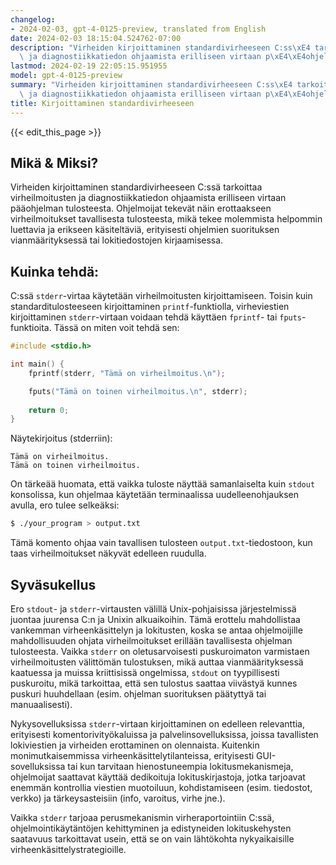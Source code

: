 ```yaml
---
changelog:
- 2024-02-03, gpt-4-0125-preview, translated from English
date: 2024-02-03 18:15:04.524762-07:00
description: "Virheiden kirjoittaminen standardivirheeseen C:ss\xE4 tarkoittaa virheilmoitusten\
  \ ja diagnostiikkatiedon ohjaamista erilliseen virtaan p\xE4\xE4ohjelman\u2026"
lastmod: 2024-02-19 22:05:15.951955
model: gpt-4-0125-preview
summary: "Virheiden kirjoittaminen standardivirheeseen C:ss\xE4 tarkoittaa virheilmoitusten\
  \ ja diagnostiikkatiedon ohjaamista erilliseen virtaan p\xE4\xE4ohjelman\u2026"
title: Kirjoittaminen standardivirheeseen
---
```


{{< edit_this_page >}}

## Mikä & Miksi?

Virheiden kirjoittaminen standardivirheeseen C:ssä tarkoittaa virheilmoitusten ja diagnostiikkatiedon ohjaamista erilliseen virtaan pääohjelman tulosteesta. Ohjelmoijat tekevät näin erottaakseen virheilmoitukset tavallisesta tulosteesta, mikä tekee molemmista helpommin luettavia ja erikseen käsiteltäviä, erityisesti ohjelmien suorituksen vianmäärityksessä tai lokitiedostojen kirjaamisessa.

## Kuinka tehdä:

C:ssä `stderr`-virtaa käytetään virheilmoitusten kirjoittamiseen. Toisin kuin standarditulosteeseen kirjoittaminen `printf`-funktiolla, virheviestien kirjoittaminen `stderr`-virtaan voidaan tehdä käyttäen `fprintf`- tai `fputs`-funktioita. Tässä on miten voit tehdä sen:

```c
#include <stdio.h>

int main() {
    fprintf(stderr, "Tämä on virheilmoitus.\n");

    fputs("Tämä on toinen virheilmoitus.\n", stderr);
    
    return 0;
}
```

Näytekirjoitus (stderriin):
```
Tämä on virheilmoitus.
Tämä on toinen virheilmoitus.
```

On tärkeää huomata, että vaikka tuloste näyttää samanlaiselta kuin `stdout` konsolissa, kun ohjelmaa käytetään terminaalissa uudelleenohjauksen avulla, ero tulee selkeäksi:

```sh
$ ./your_program > output.txt
```

Tämä komento ohjaa vain tavallisen tulosteen `output.txt`-tiedostoon, kun taas virheilmoitukset näkyvät edelleen ruudulla.

## Syväsukellus

Ero `stdout`- ja `stderr`-virtausten välillä Unix-pohjaisissa järjestelmissä juontaa juurensa C:n ja Unixin alkuaikoihin. Tämä erottelu mahdollistaa vankemman virheenkäsittelyn ja lokitusten, koska se antaa ohjelmoijille mahdollisuuden ohjata virheilmoitukset erillään tavallisesta ohjelman tulosteesta. Vaikka `stderr` on oletusarvoisesti puskuroimaton varmistaen virheilmoitusten välittömän tulostuksen, mikä auttaa vianmäärityksessä kaatuessa ja muissa kriittisissä ongelmissa, `stdout` on tyypillisesti puskuroitu, mikä tarkoittaa, että sen tulostus saattaa viivästyä kunnes puskuri huuhdellaan (esim. ohjelman suorituksen päätyttyä tai manuaalisesti).

Nykysovelluksissa `stderr`-virtaan kirjoittaminen on edelleen relevanttia, erityisesti komentorivityökaluissa ja palvelinsovelluksissa, joissa tavallisten lokiviestien ja virheiden erottaminen on olennaista. Kuitenkin monimutkaisemmissa virheenkäsittelytilanteissa, erityisesti GUI-sovelluksissa tai kun tarvitaan hienostuneempia lokitusmekanismeja, ohjelmoijat saattavat käyttää dedikoituja lokituskirjastoja, jotka tarjoavat enemmän kontrollia viestien muotoiluun, kohdistamiseen (esim. tiedostot, verkko) ja tärkeysasteisiin (info, varoitus, virhe jne.).

Vaikka `stderr` tarjoaa perusmekanismin virheraportointiin C:ssä, ohjelmointikäytäntöjen kehittyminen ja edistyneiden lokituskehysten saatavuus tarkoittavat usein, että se on vain lähtökohta nykyaikaisille virheenkäsittelystrategioille.
